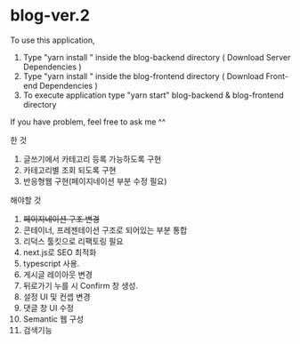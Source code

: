 # blog-ver.2

To use this application,

  1. Type "yarn install " inside the blog-backend directory ( Download Server Dependencies )
  2. Type "yarn install " inside the blog-frontend directory ( Download Front-end Dependencies )
  3. To execute application type "yarn start" blog-backend & blog-frontend directory

If you have problem, feel free to ask me ^^

한 것
1. 글쓰기에서 카테고리 등록 가능하도록 구현
2. 카테고리별 조회 되도록 구현
3. 반응형웹 구현(페이지네이션 부분 수정 필요)


해야할 것
1. ~~페이지네이션 구조 변경~~
2. 콘테이너, 프레젠테이션 구조로 되어있는 부분 통합
3. 리덕스 툴킷으로 리팩토링 필요
4. next.js로 SEO 최적화
5. typescript 사용.
6. 게시글 레이아웃 변경
7. 뒤로가기 누를 시 Confirm 창 생성.
8. 설정 UI 및 컨셉 변경
9. 댓글 창 UI 수정
10. Semantic 웹 구성
11. 검색기능
